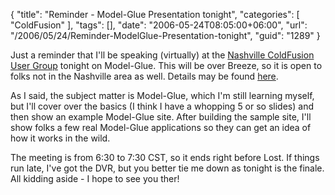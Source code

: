 {
	"title": "Reminder - Model-Glue Presentation tonight",
	"categories": [
		"ColdFusion"
	],
	"tags": [],
	"date": "2006-05-24T08:05:00+06:00",
	"url": "/2006/05/24/Reminder-ModelGlue-Presentation-tonight",
	"guid": "1289"
}

Just a reminder that I'll be speaking (virtually) at the <a href="http://www.ncfug.com/">Nashville ColdFusion User Group</a> tonight on Model-Glue. This will be over Breeze, so it is open to folks not in the Nashville area as well. Details may be found <a href="http://www.ncfug.com/index.cfm?fuseaction=dspMeetingInfo">here</a>.    

As I said, the subject matter is Model-Glue, which I'm still learning myself, but I'll cover over the basics (I think I have a whopping 5 or so slides) and then show an example Model-Glue site. After building the sample site, I'll show folks a few real Model-Glue applications so they can get an idea of how it works in the wild. 

The meeting is from 6:30 to 7:30 CST, so it ends right before Lost. If things run late, I've got the DVR, but you better tie me down as tonight is the finale. All kidding aside - I hope to see you ther!